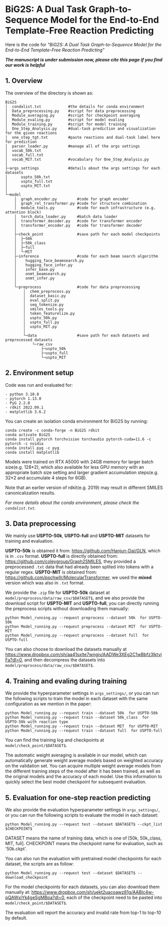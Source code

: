 # BiG2S: A Dual Task Graph-to-Sequence Model for the End-to-End Template-Free Reaction Predicting

Here is the code for *"BiG2S: A Dual Task Graph-to-Sequence Model for the End-to-End Template-Free Reaction Predicting"*

***The manuscript is under submission now, please cite this page if you find our work is helpful***

## 1. Overview
The overview of the directory is shown as:
```
BiG2S
│  condalist.txt            #the details for conda environment
│  Data_preprocessing.py    #script for data preprocessing
│  Module_averaging.py      #script for checkpoint averaging
│  Module_evaling.py        #script for model evaling
│  Module_training.py       #script for model training
│  One_Step_Analysis.py     #dual-task prediction and visualization for the given reactions
│  one_step_tgt.txt         #paste reactions and dual-task label here for prediction
│  parser_loader.py         #manage all of the args settings
│  vocab_50k.txt
│  vocab_full.txt
│  vocab_MIT.txt            #vocabulary for One_Step_Analysis.py
│  
├─args_settings             #details about the args settings for each datasets
│      uspto_50k.txt
│      uspto_full.txt
│      uspto_MIT.txt
│      
└─model
    │  graph_encoder.py         #code for graph encoder
    │  graph_rel_transformer.py #code for structure combination
    │  module_tools.py          #code for each infrastructure (e.g. attention block)
    │  torch_data_loader.py     #batch data loader
    │  transformer_decoder.py   #code for transformer encoder
    │  transformer_encoder.py   #code for transformer decoder
    │  
    ├─check_point               #save path for each model checkpoints
    │  ├─50k
    │  ├─50k_class
    │  ├─full
    │  └─MIT
    ├─inference                 #code for each beam search algorithm
    │    hugging_face_beamsearch.py
    │    hugging_face_infer.py
    │    infer_base.py
    │    onmt_beamsearch.py
    │    onmt_infer.py
    │          
    └─preprocess                #code for data preprocessing
        │  chem_preprocess.py
        │  dataset_basic.py
        │  eval_split.py
        │  seq_tokenize.py
        │  smiles_tools.py
        │  token_featurelize.py
        │  uspto_50k.py
        │  uspto_full.py
        │  uspto_MIT.py
        │  
        └─data                  #save path for each datasets and preprocessed datasets
            └─raw_csv
                ├─uspto_50k
                ├─uspto_full
                └─uspto_MIT
```

## 2. Environment setup
Code was run and evaluated for:

    - python 3.10.8
    - pytorch 1.13.0
    - PyG 2.2.0
    - rdkit 2022.09.1
    - matplotlib 3.6.2

You can create an isolation conda environment for BiG2S by running:

```
conda create -c conda-forge -n BiG2S rdkit
conda activate BiG2S
conda install pytorch torchvision torchaudio pytorch-cuda=11.6 -c pytorch -c nvidia
conda install pyg -c pyg
conda install matplotlib
```

Models were trained on RTX A5000 with 24GB memory for larger batch size(e.g. 128\*2), which also available for less GPU memory with an appropriate batch size setting and larger gradient accumulation steps(e.g. 32\*2 and accumulate 4 steps for 6GB).

Note that an earlier version of rdkit(e.g. 2019) may result in different SMILES canonicalization results.

*For more details about the conda environment, please check the `condalist.txt`.*

## 3. Data preprocessing
We mainly use **USPTO-50k**, **USPTO-full** and **USPTO-MIT** datasets for training and evaluation.

**USPTO-50k** is obtained it from: https://github.com/Hanjun-Dai/GLN, which is in `.csv` format.
**USPTO-full** is directly obtained from: https://github.com/coleygroup/Graph2SMILES, they provided a preprocessed `.txt` data that had already been splited into tokens with a regular regex.
**USPTO-MIT** is obtained from: https://github.com/pschwllr/MolecularTransformer, we used the **mixed** version which was also in `.txt` format.

We provide the `.zip` file for **USPTO-50k** dataset at `model/preprocess/data/raw_csv/$DATASET$`, and we also provide the download script for **USPTO-MIT** and **USPTO-full**, you can directly running the preprocess scripts without downloading them manually:

```
python Model_running.py --request preprocess --dataset 50k  for USPTO-50k
python Model_running.py --request preprocess --dataset MIT  for USPTO-MIT
python Model_running.py --request preprocess --dataset full  for USPTO-full
```

You can also choose to download the datasets manually at https://www.dropbox.com/sh/aa41sxlte7wngiv/AADWe3XEg2C1wBbfz3lktyjFa?dl=0, and then decompress the datasets into `model/preprocess/data/raw_csv/$DATASET$`.

## 4. Training and evaling during training
We provide the hyperparameter settings in `args_settings/`, or you can run the following scripts to train the model in each dataset with the same configuration as we mention in the paper:

```
python Model_running.py --request train --dataset 50k  for USPTO-50k
python Model_running.py --request train --dataset 50k_class  for USPTO-50k with reaction type
python Model_running.py --request train --dataset MIT  for USPTO-MIT
python Model_running.py --request train --dataset full  for USPTO-full
```

You can find the training log and checkpoints at `model/check_point/$DATASET$`.

The automatic weight averaging is available in our model, which can automatically generate weight average models based on weighted accuracy on the validation set. You can acquire multiple weight average models from the different training steps of the model after it has been trained, as well as the original models and the accuracy of each model. Use this information to quickly select the best model checkpoint for subsequent evaluation.

## 5. Evaluation for one-step reaction predicting
We also provide the evaluation hyperparameter settings in `args_settings/`, or you can run the following scripts to evaluate the model in each dataset:

```
python Model_running.py --request test --dataset $DATASET$ --ckpt_list $CHECKPOINT$
```

DATASET means the name of training data, which is one of [50k, 50k_class, MIT, full].
CHECKPOINT means the checkpoint name for evaluation, such as '50k.ckpt'.

You can also run the evaluation with pretrained model checkpoints for each dataset, the scripts are as follow:

```
python Model_running.py --request test --dataset $DATASET$ --download_checkpoint
```

For the model checkpoints for each datasets, you can also download them manually at: https://www.dropbox.com/sh/uekt2uacoawz81g/AABIc4w-pQAWxiYk4geSgMBpa?dl=0, each of the checkpoint need to be pasted into `model/check_point/$DATASET$`.

The evaluation will report the accuracy and invalid rate from top-1 to top-10 by default.
